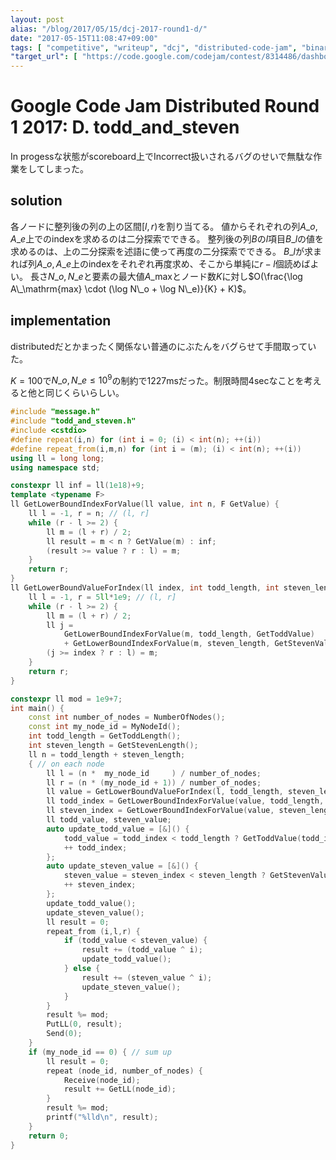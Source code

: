```yaml
---
layout: post
alias: "/blog/2017/05/15/dcj-2017-round1-d/"
date: "2017-05-15T11:08:47+09:00"
tags: [ "competitive", "writeup", "dcj", "distributed-code-jam", "binary-search" ]
"target_url": [ "https://code.google.com/codejam/contest/8314486/dashboard#s=p3" ]
---
```


# Google Code Jam Distributed Round 1 2017: D. todd_and_steven

In progessな状態がscoreboard上でIncorrect扱いされるバグのせいで無駄な作業をしてしまった。

## solution

各ノードに整列後の列の上の区間$[l, r)$を割り当てる。
値からそれぞれの列$A\_o, A\_e$上でのindexを求めるのは二分探索でできる。
整列後の列$B$の$l$項目$B\_l$の値を求めるのは、上の二分探索を述語に使って再度の二分探索でできる。
$B\_l$が求まれば列$A\_o, A\_e$上のindexをそれぞれ再度求め、そこから単純に$r-l$個読めばよい。
長さ$N\_o,N\_e$と要素の最大値$A\_\mathrm{max}$とノード数$K$に対し$O(\frac{\log A\_\mathrm{max} \cdot (\log N\_o + \log N\_e)}{K} + K)$。

## implementation

distributedだとかまったく関係ない普通のにぶたんをバグらせて手間取っていた。

$K = 100$で$N\_o, N\_e \le 10^9$の制約で$1227$msだった。制限時間$4$secなことを考えると他と同じくらいらしい。

``` c++
#include "message.h"
#include "todd_and_steven.h"
#include <cstdio>
#define repeat(i,n) for (int i = 0; (i) < int(n); ++(i))
#define repeat_from(i,m,n) for (int i = (m); (i) < int(n); ++(i))
using ll = long long;
using namespace std;

constexpr ll inf = ll(1e18)+9;
template <typename F>
ll GetLowerBoundIndexForValue(ll value, int n, F GetValue) {
    ll l = -1, r = n; // (l, r]
    while (r - l >= 2) {
        ll m = (l + r) / 2;
        ll result = m < n ? GetValue(m) : inf;
        (result >= value ? r : l) = m;
    }
    return r;
}
ll GetLowerBoundValueForIndex(ll index, int todd_length, int steven_length) {
    ll l = -1, r = 5ll*1e9; // (l, r]
    while (r - l >= 2) {
        ll m = (l + r) / 2;
        ll j =
            GetLowerBoundIndexForValue(m, todd_length, GetToddValue)
            + GetLowerBoundIndexForValue(m, steven_length, GetStevenValue);
        (j >= index ? r : l) = m;
    }
    return r;
}

constexpr ll mod = 1e9+7;
int main() {
    const int number_of_nodes = NumberOfNodes();
    const int my_node_id = MyNodeId();
    int todd_length = GetToddLength();
    int steven_length = GetStevenLength();
    ll n = todd_length + steven_length;
    { // on each node
        ll l = (n *  my_node_id     ) / number_of_nodes;
        ll r = (n * (my_node_id + 1)) / number_of_nodes;
        ll value = GetLowerBoundValueForIndex(l, todd_length, steven_length);
        ll todd_index = GetLowerBoundIndexForValue(value, todd_length, GetToddValue);
        ll steven_index = GetLowerBoundIndexForValue(value, steven_length, GetStevenValue);
        ll todd_value, steven_value;
        auto update_todd_value = [&]() {
            todd_value = todd_index < todd_length ? GetToddValue(todd_index) : inf;
            ++ todd_index;
        };
        auto update_steven_value = [&]() {
            steven_value = steven_index < steven_length ? GetStevenValue(steven_index) : inf;
            ++ steven_index;
        };
        update_todd_value();
        update_steven_value();
        ll result = 0;
        repeat_from (i,l,r) {
            if (todd_value < steven_value) {
                result += (todd_value ^ i);
                update_todd_value();
            } else {
                result += (steven_value ^ i);
                update_steven_value();
            }
        }
        result %= mod;
        PutLL(0, result);
        Send(0);
    }
    if (my_node_id == 0) { // sum up
        ll result = 0;
        repeat (node_id, number_of_nodes) {
            Receive(node_id);
            result += GetLL(node_id);
        }
        result %= mod;
        printf("%lld\n", result);
    }
    return 0;
}
```
